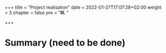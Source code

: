 +++
title = "Project realisation"
date = 2022-01-27T17:07:28+02:00
weight = 3
chapter = false
pre = "<b>III. </b>"

+++

# Summary (need to be done)